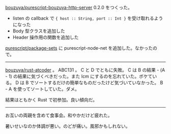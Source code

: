 [bouzuya/purescript-bouzuya-http-server][] 0.2.0 をつくった。

- listen の callback で `{ host :: String, port :: Int }` を受け取れるようになった
- Body 型クラスを追加した
- Header 操作用の関数を追加した

[purescript/package-sets][] に purescript-node-net を追加した。なかったので。

---

[bouzuya/rust-atcoder][] 。 ABC131 。 C と D でともに失敗。 C は B の結果 - (A - 1) の結果に気づくべきだった。また lcm にするのを忘れていた。ボケている。 D は B でソートするだけの簡単なものだったけど気づいていなかった。 B - A を使ってソートしていた。ダメ。

結果はともかく Rust で初参加。良い傾向だ。

---

お互いの両親を含めて食事会。和やかだけど疲れた。

暑いせいなのか体調が悪い。のどが痛い。風邪かもしれない。

[2019-05-20]: https://blog.bouzuya.net/2019/05/20/
[bouzuya/purescript-bouzuya-http-server]: https://github.com/bouzuya/purescript-bouzuya-http-server
[bouzuya/rust-atcoder]: https://github.com/bouzuya/rust-atcoder
[purescript/package-sets]: https://github.com/purescript/package-sets
